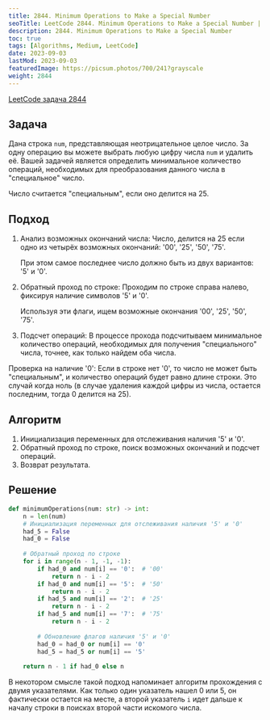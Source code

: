 ```yaml
---
title: 2844. Minimum Operations to Make a Special Number
seoTitle: LeetCode 2844. Minimum Operations to Make a Special Number | Python solution and explanation
description: 2844. Minimum Operations to Make a Special Number
toc: true
tags: [Algorithms, Medium, LeetCode]
date: 2023-09-03
lastMod: 2023-09-03
featuredImage: https://picsum.photos/700/241?grayscale
weight: 2844
---
```


[LeetCode задача 2844](https://leetcode.com/problems/minimum-operations-to-make-a-special-number/)

## Задача

Дана строка `num`, представляющая неотрицательное целое число. За одну операцию вы можете выбрать любую цифру числа `num` и удалить её. Вашей задачей является определить минимальное количество операций, необходимых для преобразования данного числа в "специальное" число.

Число считается "специальным", если оно делится на 25.

## Подход

1. Анализ возможных окончаний числа: Число, делится на 25 если одно из четырёх возможных окончаний: '00', '25', '50', '75'.

    При этом самое последнее число должно быть из двух вариантов: '5' и '0'.

2. Обратный проход по строке: Проходим по строке справа налево, фиксируя наличие символов '5' и '0'.

   Используя эти флаги, ищем возможные окончания '00', '25', '50', '75'.

3. Подсчет операций: В процессе прохода подсчитываем минимальное количество операций, необходимых для получения "специального" числа, точнее, как только найдем оба числа.

Проверка на наличие '0': Если в строке нет '0', то число не может быть "специальным", и количество операций будет равно длине строки. Это случай когда ноль (в случае удаления каждой цифры из числа, остается последним, тогда 0 делится на 25).

## Алгоритм

1. Инициализация переменных для отслеживания наличия '5' и '0'.
1. Обратный проход по строке, поиск возможных окончаний и подсчет операций.
1. Возврат результата.

## Решение

```python
def minimumOperations(num: str) -> int:
    n = len(num)
    # Инициализация переменных для отслеживания наличия '5' и '0'
    had_5 = False
    had_0 = False
    
    # Обратный проход по строке
    for i in range(n - 1, -1, -1):
        if had_0 and num[i] == '0':  # '00'
            return n - i - 2
        if had_0 and num[i] == '5':  # '50'
            return n - i - 2
        if had_5 and num[i] == '2':  # '25'
            return n - i - 2
        if had_5 and num[i] == '7':  # '75'
            return n - i - 2
        
        # Обновление флагов наличия '5' и '0'
        had_0 = had_0 or num[i] == '0'
        had_5 = had_5 or num[i] == '5'
        
    return n - 1 if had_0 else n
```

В некотором смысле такой подход напоминает алгоритм прохождения с двумя указателями. Как только один указатель нашел 0 или 5, он фактически остается на месте, а второй указатель `i` идет дальше к началу строки в поисках второй части искомого числа.

<rawhtml>

</rawhtml>
